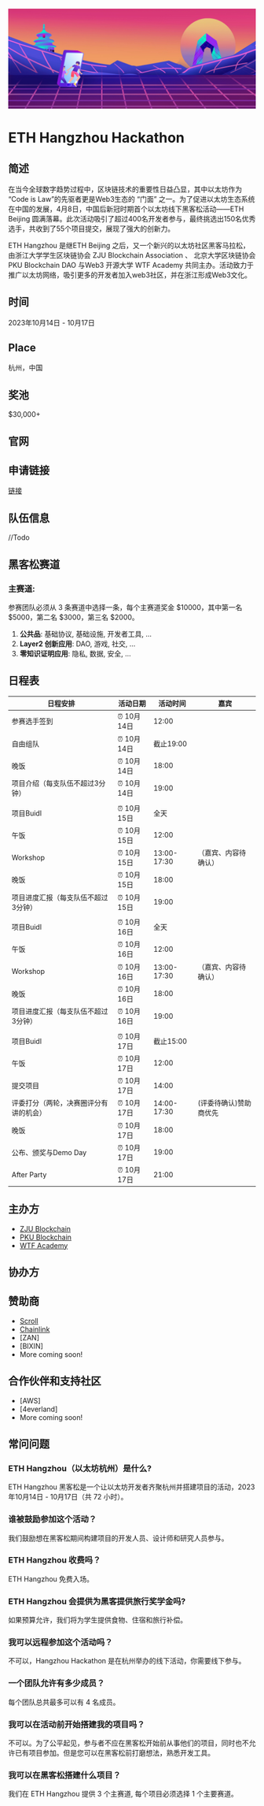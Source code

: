 ![](./img/banner.jpeg)
# ETH Hangzhou Hackathon

## 简述

在当今全球数字趋势过程中，区块链技术的重要性日益凸显，其中以太坊作为 “Code is Law”的先驱者更是Web3生态的 “门面” 之一。为了促进以太坊生态系统在中国的发展，4月8日，中国后新冠时期首个以太坊线下黑客松活动——ETH Beijing 圆满落幕。此次活动吸引了超过400名开发者参与，最终挑选出150名优秀选手，共收到了55个项目提交，展现了强大的创新力。

ETH Hangzhou 是继ETH Beijing 之后，又一个新兴的以太坊社区黑客马拉松，由浙江大学学生区块链协会 ZJU Blockchain Association 、 北京大学区块链协会 PKU Blockchain DAO 与Web3 开源大学 WTF Academy 共同主办。活动致力于推广以太坊网络，吸引更多的开发者加入web3社区，并在浙江形成Web3文化。


## 时间
2023年10月14日 - 10月17日

## Place
杭州，中国

## 奖池

$30,000+

## 官网


## 申请链接

[链接](https://docs.google.com/forms/d/e/1FAIpQLSeqm45uEfWECqmNWErGSDR0QHFnhKPdiQyyJyrteroOhvVzrQ/viewform) 


## 队伍信息
//Todo

## 黑客松赛道
### 主赛道: 

参赛团队必须从 3 条赛道中选择一条，每个主赛道奖金 $10000，其中第一名 $5000，第二名 $3000，第三名 $2000。

1. **公共品**: 基础协议, 基础设施, 开发者工具, ...
2. **Layer2 创新应用**: DAO, 游戏, 社交, ...
3. **零知识证明应用**: 隐私, 数据, 安全, ...


## 日程表

| 日程安排 | 活动日期 | 活动时间 | 嘉宾 |
| --- | --- | --- | --- |
| 参赛选手签到 | ⏰ 10月14日 | 12:00 |  |
| 自由组队 | ⏰ 10月14日 | 截止19:00 |  |
| 晚饭 | ⏰ 10月14日 | 18:00 |  |
| 项目介绍（每支队伍不超过3分钟） | ⏰ 10月14日 | 19:00 |  |
|  |  |  |  |
| 项目Buidl | ⏰ 10月15日 | 全天 |  |
| 午饭 | ⏰ 10月15日 | 12:00 |  |
| Workshop | ⏰ 10月15日 | 13:00-17:30 | （嘉宾、内容待确认） |
| 晚饭 | ⏰ 10月15日 | 18:00 |  |
| 项目进度汇报（每支队伍不超过3分钟） | ⏰ 10月15日 | 19:00 |  |
|  |  |  |  |
| 项目Buidl | ⏰ 10月16日 | 全天 |  |
| 午饭 | ⏰ 10月16日 | 12:00 |  |
| Workshop | ⏰ 10月16日 | 13:00-17:30 | （嘉宾、内容待确认） |
| 晚饭 | ⏰ 10月16日 | 18:00 |  |
| 项目进度汇报（每支队伍不超过3分钟） | ⏰ 10月16日 | 19:00 |  |
|  |  |  |  |
| 项目Buidl | ⏰ 10月17日 | 截止15:00 |  |
| 午饭 | ⏰ 10月17日 | 12:00 |  |
| 提交项目 | ⏰ 10月17日 | 14:00 |  |
| 评委打分（两轮，决赛圈评分有讲的机会） | ⏰ 10月17日 | 14:00-17:30 | (评委待确认)赞助商优先 |
| 晚饭 | ⏰ 10月17日 | 18:00 |  |
| 公布、颁奖与Demo Day | ⏰ 10月17日 | 19:00 |  |
| After Party | ⏰ 10月17日 | 21:00 |  |

## 主办方

- [ZJU Blockchain](https://twitter.com/ZJUBCA)
- [PKU Blockchain](https://twitter.com/PKUBlockchain)
- [WTF Academy](https://twitter.com/eth-hangzhou_)

## 协办方


## 赞助商
- [Scroll](https://twitter.com/Scroll_ZKP)
- [Chainlink](https://twitter.com/chainlink)
- [ZAN]
- [BIXIN]
- More coming soon!


## 合作伙伴和支持社区
- [AWS]
- [4everland]
- More coming soon!

## 常问问题

### ETH Hangzhou（以太坊杭州）是什么?

ETH Hangzhou 黑客松是一个让以太坊开发者齐聚杭州并搭建项目的活动，2023年10月14日 - 10月17日（共 72 小时）。

### 谁被鼓励参加这个活动？

我们鼓励想在黑客松期间构建项目的开发人员、设计师和研究人员参与。


### ETH Hangzhou 收费吗？

ETH Hangzhou 免费入场。

### ETH Hangzhou 会提供为黑客提供旅行奖学金吗?

如果预算允许，我们将为学生提供食物、住宿和旅行补偿。


### 我可以远程参加这个活动吗？

不可以，Hangzhou Hackathon 是在杭州举办的线下活动，你需要线下参与。


### 一个团队允许有多少成员？

每个团队总共最多可以有 4 名成员。


### 我可以在活动前开始搭建我的项目吗？

不可以。为了公平起见，参与者不应在黑客松开始前从事他们的项目，同时也不允许已有项目参加。但是您可以在黑客松前打磨想法，熟悉开发工具。

### 我可以在黑客松搭建什么项目？

我们在 ETH Hangzhou 提供 3 个主赛道, 每个项目必须选择 1 个主要赛道。
